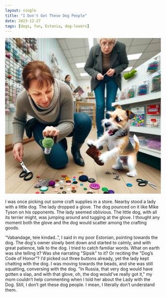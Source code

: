 ```yaml
---
layout: single
title: "I Don't Get These Dog People"
date: 2023-12-27
tags: [dogs, fun, Estonia, dog-lovers]
---
```

![I Don't Get These Dog People](/assets/images/I-dont-get-these-dog-people.jpg)

I was once picking out some craft supplies in a store. Nearby stood a lady with a little dog. The lady dropped a glove. The dog pounced on it like Mike Tyson on his opponents. The lady seemed oblivious. The little dog, with all its terrier might, was jumping around and tugging at the glove. I thought any moment both the glove and the dog would scatter among the crafting goods.

“Vabandage, teie kindad..”, I said in my poor Estonian, pointing towards the dog.
The dog's owner slowly bent down and started to calmly, and with great patience, talk to the dog. I tried to catch familiar words.
What on earth was she telling it? Was she narrating "Sipsik" to it? Or reciting the "Dog’s Code of Honor"?
I’d picked out three buttons already, yet the lady kept chatting with the dog.
I was moving towards the beads, and she was still squatting, conversing with the dog.
"In Russia, that very dog would have gotten a slap, and with that glove, oh, the dog would've really got it," my mom couldn’t help commenting when I told her about the Lady with the Dog.
Still, I don’t get these dog people. I mean, I literally don’t understand them.
